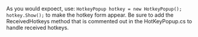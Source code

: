 As you would expoect, use:
`HotkeyPopup hotkey = new HotkeyPopup();
hotkey.Show();`
to make the hotkey form appear.
Be sure to add the ReceivedHotkeys method that is commented out in the HotKeyPopup.cs to handle received hotkeys.
